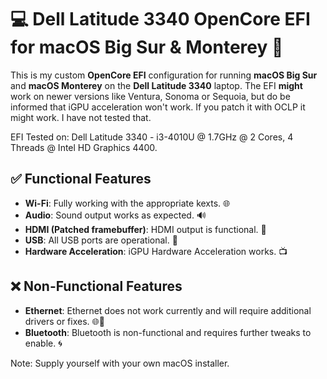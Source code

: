 # 💻 Dell Latitude 3340 OpenCore EFI for macOS Big Sur & Monterey 🍏

This is my custom **OpenCore EFI** configuration for running **macOS Big Sur** and **macOS Monterey** on the **Dell Latitude 3340** laptop.
The EFI **might** work on newer versions like Ventura, Sonoma or Sequoia, but do be informed that iGPU acceleration won't work.
If you patch it with OCLP it might work. I have not tested that.

EFI Tested on:
Dell Latitude 3340 - i3-4010U @ 1.7GHz @ 2 Cores, 4 Threads @ Intel HD Graphics 4400.

## ✅ Functional Features
- **Wi-Fi**: Fully working with the appropriate kexts. 🌐
- **Audio**: Sound output works as expected. 🔊
- **HDMI (Patched framebuffer)**: HDMI output is functional. 🎥
- **USB**: All USB ports are operational. 🔌
- **Hardware Acceleration**: iGPU Hardware Acceleration works. 📺

## ❌ Non-Functional Features
- **Ethernet**: Ethernet does not work currently and will require additional drivers or fixes. 🌐🚫
- **Bluetooth**: Bluetooth is non-functional and requires further tweaks to enable. 🌀

Note: Supply yourself with your own macOS installer.
